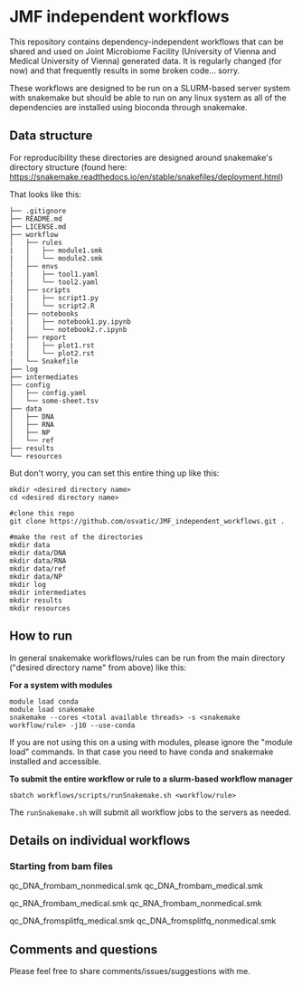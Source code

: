 # JMF independent workflows 
This repository contains dependency-independent workflows that can be shared and used on Joint Microbiome Facility (University of Vienna and Medical University of Vienna) generated data.
It is regularly changed (for now) and that frequently results in some broken code... sorry. 

These workflows are designed to be run on a SLURM-based server system with snakemake but should be able to run on any linux system as all of the dependencies are installed using bioconda through snakemake.

## Data structure
For reproducibility these directories are designed around snakemake's directory structure (found here: https://snakemake.readthedocs.io/en/stable/snakefiles/deployment.html) 

That looks like this:
```
├── .gitignore
├── README.md
├── LICENSE.md
├── workflow
│   ├── rules
|   │   ├── module1.smk
|   │   └── module2.smk
│   ├── envs
|   │   ├── tool1.yaml
|   │   └── tool2.yaml
│   ├── scripts
|   │   ├── script1.py
|   │   └── script2.R
│   ├── notebooks
|   │   ├── notebook1.py.ipynb
|   │   └── notebook2.r.ipynb
│   ├── report
|   │   ├── plot1.rst
|   │   └── plot2.rst
|   └── Snakefile
├── log
├── intermediates
├── config
│   ├── config.yaml
│   └── some-sheet.tsv
├── data
│   ├── DNA
│   ├── RNA
│   ├── NP
│   └── ref
├── results
└── resources
```

But don't worry, you can set this entire thing up like this:
```
mkdir <desired directory name>
cd <desired directory name>

#clone this repo
git clone https://github.com/osvatic/JMF_independent_workflows.git .

#make the rest of the directories
mkdir data
mkdir data/DNA
mkdir data/RNA
mkdir data/ref
mkdir data/NP
mkdir log
mkdir intermediates
mkdir results
mkdir resources

```

## How to run
In general snakemake workflows/rules can be run from the main directory ("desired directory name" from above) like this:

**For a system with modules**
```
module load conda
module load snakemake
snakemake --cores <total available threads> -s <snakemake workflow/rule> -j10 --use-conda
```
If you are not using this on a using with modules, please ignore the "module load" commands.
In that case you need to have conda and snakemake installed and accessible. 


**To submit the entire workflow or rule to a slurm-based workflow manager**
```
sbatch workflows/scripts/runSnakemake.sh <workflow/rule>
```
The `runSnakemake.sh` will submit all workflow jobs to the servers as needed. 


## Details on individual workflows
### Starting from bam files
qc_DNA_frombam_nonmedical.smk
qc_DNA_frombam_medical.smk


qc_RNA_frombam_medical.smk
qc_RNA_frombam_nonmedical.smk

qc_DNA_fromsplitfq_medical.smk
qc_DNA_fromsplitfq_nonmedical.smk




## Comments and questions

Please feel free to share comments/issues/suggestions with me.
